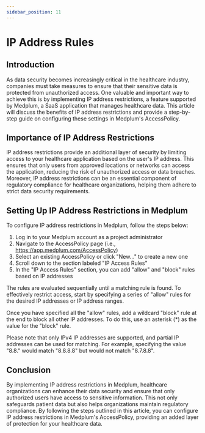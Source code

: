 ```yaml
---
sidebar_position: 11
---
```


# IP Address Rules

## Introduction

As data security becomes increasingly critical in the healthcare industry, companies must take measures to ensure that their sensitive data is protected from unauthorized access. One valuable and important way to achieve this is by implementing IP address restrictions, a feature supported by Medplum, a SaaS application that manages healthcare data. This article will discuss the benefits of IP address restrictions and provide a step-by-step guide on configuring these settings in Medplum's AccessPolicy.

## Importance of IP Address Restrictions

IP address restrictions provide an additional layer of security by limiting access to your healthcare application based on the user's IP address. This ensures that only users from approved locations or networks can access the application, reducing the risk of unauthorized access or data breaches. Moreover, IP address restrictions can be an essential component of regulatory compliance for healthcare organizations, helping them adhere to strict data security requirements.

## Setting Up IP Address Restrictions in Medplum

To configure IP address restrictions in Medplum, follow the steps below:

1. Log in to your Medplum account as a project administrator
2. Navigate to the AccessPolicy page (i.e., <https://app.medplum.com/AccessPolicy>)
3. Select an existing AccessPolicy or click "New..." to create a new one
4. Scroll down to the section labeled "IP Access Rules"
5. In the "IP Access Rules" section, you can add "allow" and "block" rules based on IP addresses

The rules are evaluated sequentially until a matching rule is found. To effectively restrict access, start by specifying a series of "allow" rules for the desired IP addresses or IP address ranges.

Once you have specified all the "allow" rules, add a wildcard "block" rule at the end to block all other IP addresses. To do this, use an asterisk (\*) as the value for the "block" rule.

Please note that only IPv4 IP addresses are supported, and partial IP addresses can be used for matching. For example, specifying the value "8.8." would match "8.8.8.8" but would not match "8.7.8.8".

## Conclusion

By implementing IP address restrictions in Medplum, healthcare organizations can enhance their data security and ensure that only authorized users have access to sensitive information. This not only safeguards patient data but also helps organizations maintain regulatory compliance. By following the steps outlined in this article, you can configure IP address restrictions in Medplum's AccessPolicy, providing an added layer of protection for your healthcare data.
